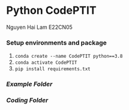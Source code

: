  Python CodePTIT
================
Nguyen Hai Lam E22CN05


### **Setup environments and package**

1. `conda create --name CodePTIT python==3.8`
2. `conda activate CodePTIT`
3. `pip install requirements.txt`

### *Example Folder*
### *Coding Folder*
